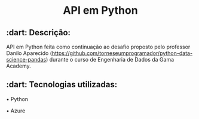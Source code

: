 <h1 align="center"> API em Python </h1>



<h2>:dart: Descrição:</h2>
<p>API em Python feita como continuação ao desafio proposto pelo professor Danilo Aparecido (<a href="https://github.com/torneseumprogramador/python-data-science-pandas">https://github.com/torneseumprogramador/python-data-science-pandas</a>) durante o curso de Engenharia de Dados da Gama Academy.</p>




<h2>:dart: Tecnologias utilizadas:</h2>
<p>• Python</p>
<p>• Azure</p> 